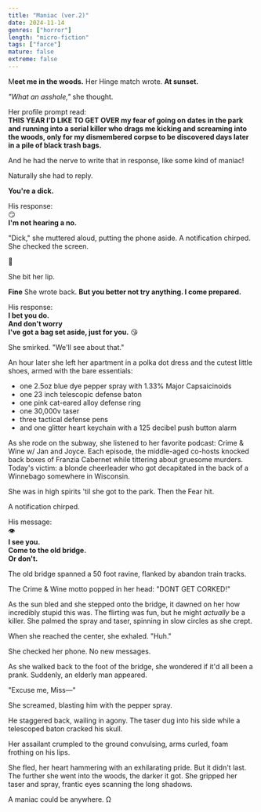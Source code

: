 ```yaml
---
title: "Maniac (ver.2)"
date: 2024-11-14
genres: ["horror"]
length: "micro-fiction"
tags: ["farce"]
mature: false
extreme: false
---
```

M**eet me in the woods.** Her Hinge match wrote. **At sunset.** 

*"What an asshole,"* she thought.

Her profile prompt read:  
**THIS YEAR I'D LIKE TO GET OVER my fear of going on dates in the park and running into a serial killer who drags me kicking and screaming into the woods, only for my dismembered corpse to be discovered days later in a pile of black trash bags.**

And he had the nerve to write that in response, like some kind of maniac!

Naturally she had to reply.

**You're a dick.**

His response:   
😏  
**I'm not hearing a no.**  

"Dick," she muttered aloud, putting the phone aside. A notification chirped. She checked the screen.

🐔 

She bit her lip.

**Fine** She wrote back. **But you better not try anything. I come prepared.**

His response:  
**I bet you do.**  
**And don't worry**  
**I've got a bag set aside, just for you.** 😘

She smirked. "We'll see about that."

An hour later she left her apartment in a polka dot dress and the cutest little shoes, armed with the bare essentials:

- one 2.5oz blue dye pepper spray with 1.33% Major Capsaicinoids 
- one 23 inch telescopic defense baton
- one pink cat-eared alloy defense ring
- one 30,000v taser
- three tactical defense pens
- and one glitter heart keychain with a 125 decibel push button alarm

As she rode on the subway, she listened to her favorite podcast: Crime & Wine w/ Jan and Joyce. Each episode, the middle-aged co-hosts knocked back boxes of Franzia Cabernet while tittering about gruesome murders. Today's victim: a blonde cheerleader who got decapitated in the back of a Winnebago somewhere in Wisconsin.

She was in high spirits 'til she got to the park. Then the Fear hit.

A notification chirped.

His message:  
👁️   
**I see you.**  
**Come to the old bridge.**  
**Or don't.** 

The old bridge spanned a 50 foot ravine, flanked by abandon train tracks.

The Crime & Wine motto popped in her head: "DONT GET CORKED!"

As the sun bled and she stepped onto the bridge, it dawned on her how incredibly stupid this was. The flirting was fun, but he might *actually* be a killer. She palmed the spray and taser, spinning in slow circles as she crept.

When she reached the center, she exhaled. "Huh." 

She checked her phone. No new messages.

As she walked back to the foot of the bridge, she wondered if it'd all been a prank. Suddenly, an elderly man appeared.

"Excuse me, Miss—"

She screamed, blasting him with the pepper spray.

He staggered back, wailing in agony. The taser dug into his side while a telescoped baton cracked his skull.

Her assailant crumpled to the ground convulsing, arms curled, foam frothing on his lips.

She fled, her heart hammering with an exhilarating pride. But it didn't last. The further she went into the woods, the darker it got. She gripped her taser and spray, frantic eyes scanning the long shadows. 

A maniac could be anywhere. Ω
